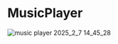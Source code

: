 # MusicPlayer

![music player 2025_2_7 14_45_28](https://github.com/user-attachments/assets/87badfb5-6f91-4827-96c3-7e9c243cbcc1)
